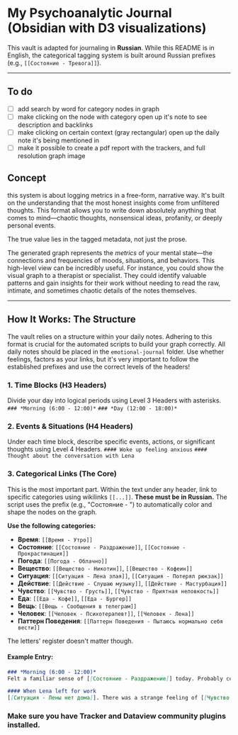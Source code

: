 # My Psychoanalytic Journal (Obsidian with D3 visualizations)

This vault is adapted for journaling in **Russian**. While this README is in English, the categorical tagging system is built around Russian prefixes (e.g., `[[Состояние - Тревога]]`).

-----

## To do

- [ ] add search by word for category nodes in graph
- [ ] make clicking on the node with category open up it's note to see description and backlinks
- [ ] make clicking on certain context (gray rectangular) open up the daily note it's being mentioned in
- [ ] make it possible to create a pdf report with the trackers, and full resolution graph image

## Concept

this system is about logging metrics in a free-form, narrative way. It's built on the understanding that the most honest insights come from unfiltered thoughts. This format allows you to write down absolutely anything that comes to mind—chaotic thoughts, nonsensical ideas, profanity, or deeply personal events.

The true value lies in the tagged metadata, not just the prose.

The generated graph represents the *metrics* of your mental state—the connections and frequencies of moods, situations, and behaviors. This high-level view can be incredibly useful. For instance, you could show the visual graph to a therapist or specialist. They could identify valuable patterns and gain insights for their work without needing to read the raw, intimate, and sometimes chaotic details of the notes themselves.

-----

## How It Works: The Structure

The vault relies on a structure within your daily notes. Adhering to this format is crucial for the automated scripts to build your graph correctly. All daily notes should be placed in the `emotional-journal` folder. Use whether feelings, factors as your links, but it's very important to follow the established prefixes and use the correct levels of the headers!

### **1. Time Blocks (H3 Headers)**

Divide your day into logical periods using Level 3 Headers with asterisks.
`### *Morning (6:00 - 12:00)*`
`### *Day (12:00 - 18:00)*`

### **2. Events & Situations (H4 Headers)**

Under each time block, describe specific events, actions, or significant thoughts using Level 4 Headers.
`#### Woke up feeling anxious`
`#### Thought about the conversation with Lena`

### **3. Categorical Links (The Core)**

This is the most important part. Within the text under any header, link to specific categories using wikilinks `[[...]]`. **These must be in Russian.** The script uses the prefix (e.g., "Состояние - ") to automatically color and shape the nodes on the graph.

**Use the following categories:**

  * **Время**: `[[Время - Утро]]`
  * **Состояние**: `[[Состояние - Раздражение]]`, `[[Состояние - Прокрастинация]]`
  * **Погода**: `[[Погода - Облачно]]`
  * **Вещество**: `[[Вещество - Никотин]]`, `[[Вещество - Кофеин]]`
  * **Ситуация**: `[[Ситуация - Лена злая]]`, `[[Ситуация - Потерял рюкзак]]`
  * **Действие**: `[[Действие - Слушаю музыку]]`, `[[Действие - Мастурбация]]`
  * **Чувство**: `[[Чувство - Грусть]]`, `[[Чувство - Приятная неловкость]]`
  * **Еда**: `[[Еда - Кофе]]`, `[[Еда - Бургер]]`
  * **Вещь**: `[[Вещь - Сообщения в телеграм]]`
  * **Человек**: `[[Человек - Психотерапевт]]`, `[[Человек - Лена]]`
  * **Паттерн Поведения**: `[[Паттерн Поведения - Пытаюсь нормально себя вести]]`
  
The letters' register doesn't matter though.

#### **Example Entry:**

```markdown
### *Morning (6:00 - 12:00)*
Felt a familiar sense of [[Состояние - Раздражение]] today. Probably connected to [[Состояние - Упадок сил]]. The weather is [[Погода - Облачно]], which I like. Used some [[Вещество - Никотин]].

#### When Lena left for work
[[Ситуация - Лены нет дома]]. There was a strange feeling of [[Чувство - Облегчение]] mixed with [[Чувство - Грусть]].
```

### Make sure you have Tracker and Dataview community plugins installed.